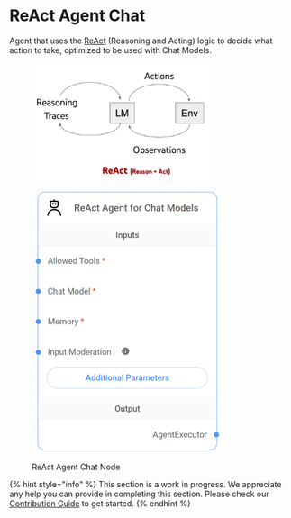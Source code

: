 # ReAct Agent Chat

Agent that uses the [ReAct](https://react-lm.github.io/) (Reasoning and Acting) logic to decide what action to take, optimized to be used with Chat Models.

<figure><img src="../../../.gitbook/assets/image (173).png" alt="" width="325"><figcaption></figcaption></figure>

<figure><img src="../../../.gitbook/assets/image (6) (1) (1) (1) (1) (1) (1).png" alt="" width="336"><figcaption><p>ReAct Agent Chat Node</p></figcaption></figure>

{% hint style="info" %}
This section is a work in progress. We appreciate any help you can provide in completing this section. Please check our [Contribution Guide](../../../CONTRIBUTING.md) to get started.
{% endhint %}
